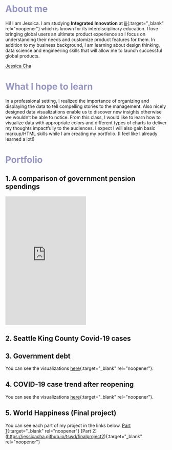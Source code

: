 # <span style="color:#9797C1">About me</span>

Hi! I am Jessica. I am studying **Integrated Innovation** at [iii](https://www.cmu.edu/iii/index.html){:target="_blank" rel="noopener"} which is known for its interdisciplinary education. I love bringing global users an ultimate product experience so I focus on understanding their needs and customize product features for them. In addition to my business background, I am learning about design thinking, data science and engineering skills that will allow me to launch successful global products.

<script type="text/javascript" src="https://platform.linkedin.com/badges/js/profile.js" async defer></script>

<div class="LI-profile-badge"  data-version="v1" data-size="medium" data-locale="en_US" data-type="horizontal" data-theme="light" data-vanity="jescha"><a class="LI-simple-link" href='https://www.linkedin.com/in/jescha?trk=profile-badge'>Jessica Cha</a></div>

# <span style="color:#9797C1">What I hope to learn</span>

In a professional setting, I realized the importance of organizing and displaying the data to tell compelling stories to the management. Also nicely designed data visualizations enable us to discover new insights otherwise we wouldn’t be able to notice. From this class, I would like to learn how to visualize data with appropriate colors and different types of charts to deliver my thoughts impactfully to the audiences. I expect I will also gain basic markup/HTML skills while I am creating my portfolio. (I feel like I already learned a lot!)

# <span style="color:#9797C1">Portfolio</span>

## 1. A comparison of government pension spendings

<iframe title="[ Brazil's golden oldie blowout ]" aria-label="chart" id="datawrapper-chart-XqnwK" src="https://datawrapper.dwcdn.net/XqnwK/1/" scrolling="no" frameborder="0" style="width: 0; min-width: 50% !important; border: none;" height="401"></iframe><script type="text/javascript">!function(){"use strict";window.addEventListener("message",(function(a){if(void 0!==a.data["datawrapper-height"])for(var e in a.data["datawrapper-height"]){var t=document.getElementById("datawrapper-chart-"+e)||document.querySelector("iframe[src*='"+e+"']");t&&(t.style.height=a.data["datawrapper-height"][e]+"px")}}))}();
</script>

## 2. Seattle King County Covid-19 cases

<div class="flourish-embed flourish-chart" data-src="visualisation/5255812" data-width="50%"><script src="https://public.flourish.studio/resources/embed.js"></script></div>

## 3. Government debt

You can see the visualizations [here](https://jessicacha.github.io/tswd/governmentdebt){:target="_blank" rel="noopener"}.

## 4. COVID-19 case trend after reopening

You can see the visualizations [here](https://jessicacha.github.io/tswd/covid19){:target="_blank" rel="noopener"}.

## 5. World Happiness (Final project)
You can see each part of my project in the links below. 
[Part 1](https://jessicacha.github.io/tswd/finalproject){:target="_blank" rel="noopener"}
[Part 2] (https://jessicacha.github.io/tswd/finalproject2){:target="_blank" rel="noopener"}
